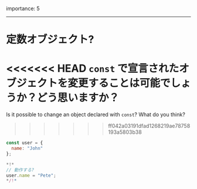 importance: 5

---

# 定数オブジェクト?

<<<<<<< HEAD
`const` で宣言されたオブジェクトを変更することは可能でしょうか？どう思いますか？
=======
Is it possible to change an object declared with `const`? What do you think?
>>>>>>> ff042a03191dfad1268219ae78758193a5803b38

```js
const user = {
  name: "John"
};

*!*
// 動作する?
user.name = "Pete";
*/!*
```
